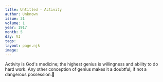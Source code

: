 ```yaml
---
title: Untitled - Activity
author: Unknown
issue: 31
volume: 1
year: 1917
month: 5
day: VI
tags:
layout: page.njk
image:
---
```

 Activity is God's medicine; the highest genius is willingness and ability to do hard work. Any other conception of genius makes it a doubtful, if not a dangerous possession.
